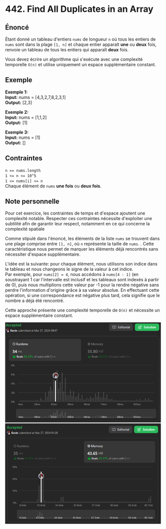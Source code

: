 # 442. Find All Duplicates in an Array

## Énoncé

Étant donné un tableau d'entiers `nums` de longueur `n` où tous les entiers de `nums` sont dans la plage `[1, n]` et chaque entier apparaît **une** ou **deux** fois, renvoie un tableau de tous les entiers qui apparaît **deux** fois.

Vous devez écrire un algorithme qui s'exécute avec une complexité temporelle `O(n)` et utilise uniquement un espace supplémentaire constant.

## Exemple

**Exemple 1:**  
**Input:** nums = [4,3,2,7,8,2,3,1]  
**Output:** [2,3]

**Exemple 2:**  
**Input:** nums = [1,1,2]  
**Output:** [1]

**Exemple 3:**  
**Input:** nums = [1]  
**Output:** []

## Contraintes

`n == nums.length`  
`1 <= n <= 10^5`  
`1 <= nums[i] <= n`  
Chaque élément de `nums` **une fois** ou **deux fois**.

## Note personnelle

Pour cet exercice, les contraintes de temps et d'espace ajoutent une complexité notable. Respecter ces contraintes nécessite d'exploiter une subtilité afin de garantir leur respect, notamment en ce qui concerne la complexité spatiale

Comme stipulé dans l'énoncé, les éléments de la liste `nums` se trouvent dans une plage comprise entre `[1, n]`, où `n` représente la taille de `nums`. . Cette caractéristique nous permet de marquer les éléments déjà rencontrés sans nécessiter d'espace supplémentaire.

L'idée est la suivante: pour chaque élément, nous utilisons son indice dans le tableau et nous changeons le signe de la valeur à cet indice.  
Par exemple, pour `nums[2] = 4`, nous accédons à `nums[4 - 1]` (en soustrayant 1 car l'intervalle est inclusif et les tableaux sont indexés à partir de 0), puis nous multiplions cette valeur par -1 pour la rendre négative sans perdre l'information d'origine grâce à sa valeur absolue. En effectuant cette opération, si une correspondance est négative plus tard, cela signifie que le nombre a déjà été rencontré.

Cette approche présente une complexité temporelle de `O(n)` et nécessite un espace supplémentaire constant.

<img src="./imgs/runtime.png"/>
<img src="./imgs/memory.png"/>

